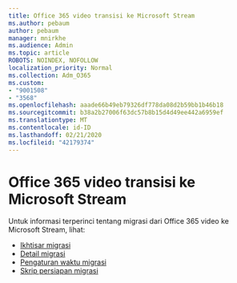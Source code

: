 ```yaml
---
title: Office 365 video transisi ke Microsoft Stream
ms.author: pebaum
author: pebaum
manager: mnirkhe
ms.audience: Admin
ms.topic: article
ROBOTS: NOINDEX, NOFOLLOW
localization_priority: Normal
ms.collection: Adm_O365
ms.custom:
- "9001508"
- "3568"
ms.openlocfilehash: aaade66b49eb79326df778da08d2b59bb1b46b18
ms.sourcegitcommit: b38a2b27006f63dc57b8b15d4d49ee442a6959ef
ms.translationtype: MT
ms.contentlocale: id-ID
ms.lasthandoff: 02/21/2020
ms.locfileid: "42179374"
---
```

# <a name="office-365-video-transition-to-microsoft-stream"></a>Office 365 video transisi ke Microsoft Stream

Untuk informasi terperinci tentang migrasi dari Office 365 video ke Microsoft Stream, lihat:

- [Ikhtisar migrasi](https://docs.microsoft.com/en-us/stream/migrate-from-office-365)
- [Detail migrasi](https://docs.microsoft.com/en-us/stream/migration-experience)
- [Pengaturan waktu migrasi](https://docs.microsoft.com/en-us/stream/migration-o365video-timing-setting)
- [Skrip persiapan migrasi](https://docs.microsoft.com/en-us/stream/migration-o365video-prep)

